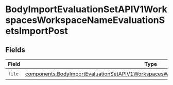 # BodyImportEvaluationSetAPIV1WorkspacesWorkspaceNameEvaluationSetsImportPost


## Fields

| Field                                                                                                                                                                                                | Type                                                                                                                                                                                                 | Required                                                                                                                                                                                             | Description                                                                                                                                                                                          |
| ---------------------------------------------------------------------------------------------------------------------------------------------------------------------------------------------------- | ---------------------------------------------------------------------------------------------------------------------------------------------------------------------------------------------------- | ---------------------------------------------------------------------------------------------------------------------------------------------------------------------------------------------------- | ---------------------------------------------------------------------------------------------------------------------------------------------------------------------------------------------------- |
| `file`                                                                                                                                                                                               | [components.BodyImportEvaluationSetAPIV1WorkspacesWorkspaceNameEvaluationSetsImportPostFile](../../models/shared/bodyimportevaluationsetapiv1workspacesworkspacenameevaluationsetsimportpostfile.md) | :heavy_check_mark:                                                                                                                                                                                   | N/A                                                                                                                                                                                                  |
